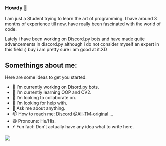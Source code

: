 ### Howdy 👋

I am just a Student trying to learn the art of programming. I have around 3 months of experience till now, have really been fascinated with the world of code.

Lately i have been working on Discord.py bots and have made quite advancements in discord.py although i do not consider myself an expert in this field :) buy i am pretty sure i am good at it.XD
<!--
**Ali-TM-original/Ali-TM-original** is a ✨ _special_ ✨ repository because its `README.md` (this file) appears on your GitHub profile.
-->

## Somethings about me:
Here are some ideas to get you started:

- 🔭 I’m currently working on Disord.py bots.
- 🌱 I’m currently learning OOP and CV2.
- 👯 I’m looking to collaborate on.
- 🤔 I’m looking for help with.
- 💬 Ask me about anything.
- 📫 How to reach me: [Discord @Ali-TM-original](https://discord.com/users/410452466631442443) ...
- 😄 Pronouns: He/His.
- ⚡ Fun fact: Don't actually have any idea what to write here.

<img src="https://github-readme-stats.vercel.app/api?username=Ali-TM-original&&show_icons=true&title_color=6723D6&icon_color=bb2acf&text_color=daf7dc&bg_color=170B2B">
